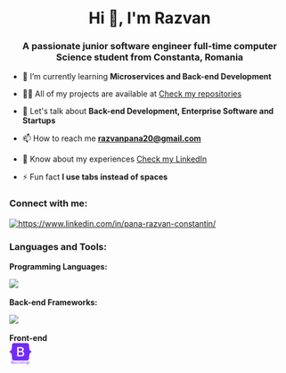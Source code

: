 <h1 align="center">Hi 👋, I'm Razvan</h1>
<h3 align="center">A passionate junior software engineer full-time computer Science student from Constanta, Romania</h3>

- 🌱 I’m currently learning **Microservices and Back-end Development**

- 👨‍💻 All of my projects are available at [Check my repositories](https://github.com/constantinrazvan?tab=repositories&q=&type=public&language=&sort=)

- 💬 Let's talk about **Back-end Development, Enterprise Software and Startups**

- 📫 How to reach me **razvanpana20@gmail.com**

- 📄 Know about my experiences [Check my LinkedIn](https://www.linkedin.com/in/pana-razvan-constantin/)

- ⚡ Fun fact **I use tabs instead of spaces**

<h3 align="left">Connect with me:</h3>
<p align="left">
<a href="https://linkedin.com/in/https://www.linkedin.com/in/pana-razvan-constantin/" target="blank"><img align="center" src="https://raw.githubusercontent.com/rahuldkjain/github-profile-readme-generator/master/src/images/icons/Social/linked-in-alt.svg" alt="https://www.linkedin.com/in/pana-razvan-constantin/" height="30" width="40" /></a>
</p>

<h3 align="left">Languages and Tools:</h3>
<p align="left">
  <strong>Programming Languages:</strong><br/>
  <p align="left">
    <a href="https://skillicons.dev">
      <img src="https://skillicons.dev/icons?i=c,java,javascript,python&theme=light" />
    </a>
  </p>

  <strong>Back-end Frameworks:</strong><br/>
  <p align="left">
    <a href="https://skillicons.dev">
      <img src="https://skillicons.dev/icons?i=spring,express&theme=light" />
    </a>
  </p>


  <strong>Front-end</strong><br/>
  <a href="https://getbootstrap.com" target="_blank" rel="noreferrer">
    <img src="https://raw.githubusercontent.com/devicons/devicon/master/icons/bootstrap/bootstrap-plain-wordmark.svg" alt="Bootstrap" width="40" height="40"/>
  </a>
</p>
